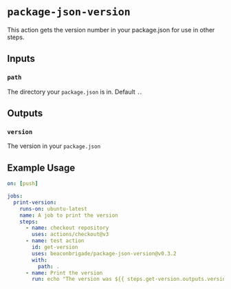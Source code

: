 # `package-json-version`

This action gets the version number in your package.json for use in other steps.

## Inputs

### `path`

The directory your `package.json` is in. Default `.`.

## Outputs

### `version`

The version in your `package.json`

## Example Usage

```yaml
on: [push]

jobs:
  print-version:
    runs-on: ubuntu-latest
    name: A job to print the version
    steps:
      - name: checkout repository
        uses: actions/checkout@v3
      - name: test action
        id: get-version
        uses: beaconbrigade/package-json-version@v0.3.2
        with:
          path: .
      - name: Print the version
        run: echo "The version was ${{ steps.get-version.outputs.version }}"
```
